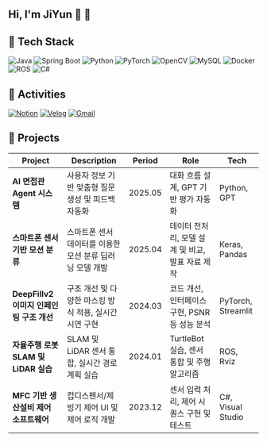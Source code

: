 ## Hi, I'm JiYun 👋 👋

## 🔧 Tech Stack

![Java](https://img.shields.io/badge/Java-007396?style=flat&logo=java&logoColor=white)
![Spring Boot](https://img.shields.io/badge/SpringBoot-6DB33F?style=flat&logo=spring-boot&logoColor=white)
![Python](https://img.shields.io/badge/Python-3776AB?style=flat&logo=python&logoColor=white)
![PyTorch](https://img.shields.io/badge/PyTorch-EE4C2C?style=flat&logo=pytorch&logoColor=white)
![OpenCV](https://img.shields.io/badge/OpenCV-5C3EE8?style=flat&logo=opencv&logoColor=white)
![MySQL](https://img.shields.io/badge/MySQL-4479A1?style=flat&logo=mysql&logoColor=white)
![Docker](https://img.shields.io/badge/Docker-2496ED?style=flat&logo=docker&logoColor=white)
![ROS](https://img.shields.io/badge/ROS-22314E?style=flat&logo=ros&logoColor=white)
![C#](https://img.shields.io/badge/C%23-239120?style=flat&logo=c-sharp&logoColor=white)


## 🔗 Activities

[![Notion](https://img.shields.io/badge/Notion-000000?style=flat&logo=notion&logoColor=white)](https://your-notion-link)
[![Velog](https://img.shields.io/badge/Velog-20C997?style=flat&logo=velog&logoColor=white)](https://velog.io/@yourhandle)
[![Gmail](https://img.shields.io/badge/Gmail-D14836?style=flat&logo=gmail&logoColor=white)](mailto:your.email@gmail.com)


## 📁 Projects

| Project | Description | Period | Role | Tech |
|--------|-------------|--------|------|------|
| **AI 면접관 Agent 시스템** | 사용자 정보 기반 맞춤형 질문 생성 및 피드백 자동화 | 2025.05 | 대화 흐름 설계, GPT 기반 평가 자동화 | Python, GPT |
| **스마트폰 센서 기반 모션 분류** | 스마트폰 센서 데이터를 이용한 모션 분류 딥러닝 모델 개발 | 2025.04 | 데이터 전처리, 모델 설계 및 비교, 발표 자료 제작 | Keras, Pandas |
| **DeepFillv2 이미지 인페인팅 구조 개선** | 구조 개선 및 다양한 마스킹 방식 적용, 실시간 시연 구현 | 2024.03 | 코드 개선, 인터페이스 구현, PSNR 등 성능 분석 | PyTorch, Streamlit |
| **자율주행 로봇 SLAM 및 LiDAR 실습** | SLAM 및 LiDAR 센서 통합, 실시간 경로 계획 실습 | 2024.01 | TurtleBot 실습, 센서 통합 및 주행 알고리즘 | ROS, Rviz |
| **MFC 기반 생산설비 제어 소프트웨어** | 컵디스펜서/제빙기 제어 UI 및 제어 로직 개발 | 2023.12 | 센서 입력 처리, 제어 시퀀스 구현 및 테스트 | C#, Visual Studio |



<!--
**yooon613/yooon613** is a ✨ _special_ ✨ repository because its `README.md` (this file) appears on your GitHub profile.

Here are some ideas to get you started:

- 🔭 I’m currently working on ...
- 🌱 I’m currently learning ...
- 👯 I’m looking to collaborate on ...
- 🤔 I’m looking for help with ...
- 💬 Ask me about ...
- 📫 How to reach me: ...
- 😄 Pronouns: ...
- ⚡ Fun fact: ...
-->
